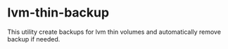 # lvm-thin-backup
This utility create backups for lvm thin volumes and automatically remove backup if needed.
